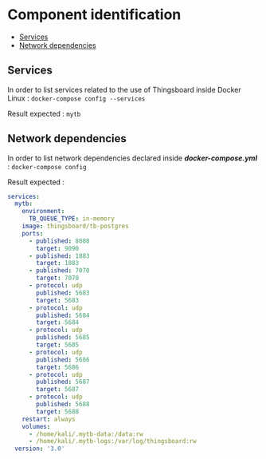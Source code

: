 # Component identification

- [Services](#services)
- [Network dependencies](#network_dependencies)


## Services

In order to list services related to the use of Thingsboard inside Docker Linux :
`docker-compose config --services`

Result expected :
`mytb`


## Network dependencies

In order to list network dependencies declared inside ***docker-compose.yml*** :
`docker-compose config`

Result expected :
```yaml
services:
  mytb:
    environment:
      TB_QUEUE_TYPE: in-memory
    image: thingsboard/tb-postgres
    ports:
      - published: 8080
        target: 9090
      - published: 1883
        target: 1883
      - published: 7070
        target: 7070
      - protocol: udp
        published: 5683
        target: 5683
      - protocol: udp
        published: 5684
        target: 5684
      - protocol: udp
        published: 5685
        target: 5685
      - protocol: udp
        published: 5686
        target: 5686
      - protocol: udp
        published: 5687
        target: 5687
      - protocol: udp
        published: 5688
        target: 5688
    restart: always
    volumes:
      - /home/kali/.mytb-data:/data:rw
      - /home/kali/.mytb-logs:/var/log/thingsboard:rw
  version: '3.0'
